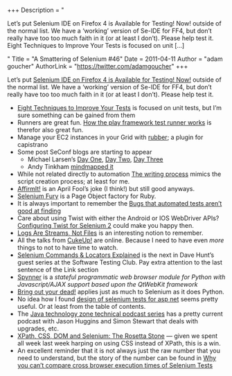 +++
Description = "<p>Let’s put Selenium IDE on Firefox 4 is Available for Testing! Now! outside of the normal list. We have a ‘working’ version of Se-IDE for FF4, but don’t really have too too much faith in it (or at least I don’t). Please help test it. Eight Techniques to Improve Your Tests is focused on unit […]</p>"
Title = "A Smattering of Selenium #46"
Date = 2011-04-11
Author = "adam goucher"
AuthorLink = "https://twitter.com/adamgoucher"
+++

<p>Let&#8217;s put <a href="http://blog.reallysimplethoughts.com/2011/04/07/selenium-ide-on-firefox-4-is-available-for-testing-now/">Selenium IDE on Firefox 4 is Available for Testing! Now!</a> outside of the normal list. We have a &#8216;working&#8217; version of Se-IDE for FF4, but don&#8217;t really have too too much faith in it (or at least I don&#8217;t). Please help test it.</p>
<ul>
<li><a href="http://www.pragprog.com/magazines/2011-04/test-abstraction">Eight Techniques to Improve Your Tests</a> is focused on unit tests, but I&#8217;m sure something can be gained from them</li>
<li>Runners are great fun. <a href="http://www.devinprogress.info/2011/04/how-play-framework-test-runner-works.html">How the play framework test runner works</a> is therefor also great fun.</li>
<li>Manage your EC2 instances in your Grid with <a href="https://github.com/wr0ngway/rubber">rubber</a>; a plugin for capistrano</li>
<li>Some post SeConf blogs are starting to appear
<ul>
<li>Michael Larsen&#8217;s <a href="http://mkl-testhead.blogspot.com/2011/04/selenium-conference-day-1.html">Day One</a>, <a href="http://mkl-testhead.blogspot.com/2011/04/selenium-conference-day-2.html">Day Two</a>, <a href="http://mkl-testhead.blogspot.com/2011/04/selenium-conference-day-3.html">Day Three</a></li>
<li>Andy Tinkham <a href="http://testerthoughts.com/2011/04/08/mind-mapping-the-selenium-conference-2011/">mindmapped it</a></li>
</ul>
</li>
<li>While not related directly to automation <a href="http://blogs.discovermagazine.com/notrocketscience/2011/03/30/the-writing-process/">The writing process</a> mimics the script creation process; at least for me.</li>
<li><a href="http://www.affirmit.org/">AffirmIt!</a> is an April Fool&#8217;s joke (I think!) but still good anyways.</li>
<li><a href="https://github.com/scottcsims/SeleniumFury">Selenium Fury</a> is a Page Object factory for Ruby.</li>
<li>It is always important to remember the <a href="http://www.testingmentor.com/imtesty/2011/03/27/bugs-that-automated-tests-arent-good-at-finding/">Bugs that automated tests aren’t good at finding</a></li>
<li>Care about using Twist with either the Android or IOS WebDriver APIs? <a href="http://twist4all.wordpress.com/2011/03/23/twist-selenium2/">Configuring Twist for Selenium 2</a> could make you happy then.</li>
<li><a href="http://adam.heroku.com/past/2011/4/1/logs_are_streams_not_files/">Logs Are Streams, Not Files</a> is an interesting notion to remember.</li>
<li>All the talks from <a href="http://skillsmatter.com/event/agile-testing/cukeup/js-1541">CukeUp!</a> are online. Because I need to have even <i>more</i> things to not to have time to watch.</li>
<li><a href="http://blog.softwaretestingclub.com/2011/04/selenium-commands-locators-explained/">Selenium Commands &amp; Locators Explained</a> is the next in Dave Hunt&#8217;s guest series at the Software Testing Club. Pay extra attention to the last sentence of the Link section</li>
<li><a href="http://code.google.com/p/spynner/">Spynner</a> is a <i>stateful programmatic web browser module for Python with Javascript/AJAX support based upon the QtWebKit framework</i></li>
<li><a href="http://groups.google.com/group/comp.lang.python/msg/8d79c5ee3913f82d">Bring out your dead!</a> applies just as much to Selenium as it does Python.</li>
<li>No idea how I found <a href="http://code.google.com/p/design-of-selenium-tests-for-asp-net/">design of selenium tests for asp net</a> seems pretty useful. Or at least from the table of contents.</li>
<li>The <a href="http://www.ibm.com/developerworks/java/library/j-gloverpodcast2/index.html#huggins">Java technology zone technical podcast series</a> has a pretty current podcast with Jason Huggins and Simon Stewart that deals with upgrades, etc.</li>
<li><a href="http://www.simple-talk.com/dotnet/.net-framework/xpath,-css,-dom-and-selenium-the-rosetta-stone/">XPath, CSS, DOM and Selenium: The Rosetta Stone</a> &#8212; given we spent all week last week harping on using CSS instead of XPath, this is a win.</li>
<li>An excellent reminder that it is not always just the raw number that you need to understand, but the story of the number can be found in <a href="http://blog.dynatrace.com/2011/04/11/why-you-cant-compare-cross-browser-execution-times-of-selenium-tests/">Why you can’t compare cross browser execution times of Selenium Tests</a></li>
</ul>

